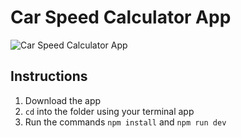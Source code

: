 # Car Speed Calculator App

![Car Speed Calculator App](https://res.cloudinary.com/d74fh3kw/image/upload/v1582546995/car_speed_calculator_cpnvfk.png 'Car Speed Calculator App')

## Instructions

1. Download the app
2. `cd` into the folder using your terminal app
3. Run the commands `npm install` and `npm run dev`
